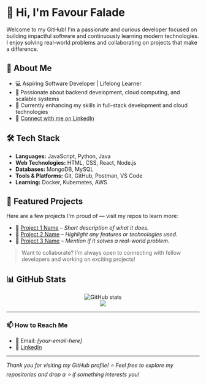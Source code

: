 # 👋 Hi, I'm Favour Falade

Welcome to my GitHub! I'm a passionate and curious developer focused on building impactful software and continuously learning modern technologies. I enjoy solving real-world problems and collaborating on projects that make a difference.

## 🚀 About Me

- 💻 Aspiring Software Developer | Lifelong Learner
- 🎯 Passionate about backend development, cloud computing, and scalable systems
- 🌱 Currently enhancing my skills in full-stack development and cloud technologies
- 🔗 [Connect with me on LinkedIn](https://www.linkedin.com/in/favour-falade)

## 🛠️ Tech Stack

- **Languages:** JavaScript, Python, Java
- **Web Technologies:** HTML, CSS, React, Node.js
- **Databases:** MongoDB, MySQL
- **Tools & Platforms:** Git, GitHub, Postman, VS Code
- **Learning:** Docker, Kubernetes, AWS

## 📌 Featured Projects

Here are a few projects I'm proud of — visit my repos to learn more:

- 🔗 [Project 1 Name](https://github.com/FaladeF311/your-repo-name) – *Short description of what it does.*
- 🔗 [Project 2 Name](https://github.com/FaladeF311/your-repo-name) – *Highlight any features or technologies used.*
- 🔗 [Project 3 Name](https://github.com/FaladeF311/your-repo-name) – *Mention if it solves a real-world problem.*

> Want to collaborate? I’m always open to connecting with fellow developers and working on exciting projects!

## 📊 GitHub Stats

<p align="center">
  <img src="https://github-readme-stats.vercel.app/api?username=FaladeF311&show_icons=true&theme=github_dark" alt="GitHub stats" />
  <br/>
  <img src="https://github-readme-streak-stats.herokuapp.com?user=FaladeF311&theme=github-dark&hide_border=true" />
</p>

---

### 📫 How to Reach Me

- 📧 Email: *[your-email-here]*  
- 💼 [LinkedIn](https://www.linkedin.com/in/favour-falade)

---

*Thank you for visiting my GitHub profile! ⭐ Feel free to explore my repositories and drop a ⭐ if something interests you!*
